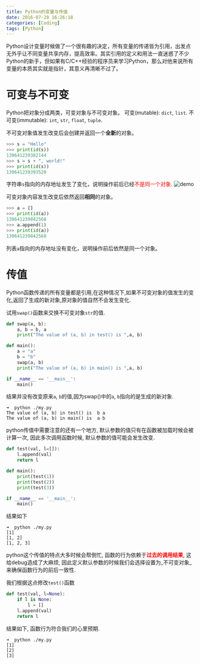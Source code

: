 ```yaml
---
title: Python的变量与传值
date: 2016-07-28 16:26:18
categories: [Coding]
tags: [Python]
---
```


Python设计变量时候做了一个很有趣的决定，所有变量的传递皆为引用，出发点无外乎让不同变量共享内存，提高效率。其实引用的定义和用法一直迷惑了不少Python的新手，但如果有C/C++经验的程序员来学习Python，那么对他来说所有变量的本质其实就是指针，其意义再清晰不过了。

<!--more-->

# 可变与不可变

Python把对象分成两类，可变对象与不可变对象。
可变(mutable): `dict`, `list`.
不可变(immutable): `int`, `str`, `float`, `tuple`.

不可变对象值发生改变后会创建并返回一个**全新**的对象。
```python
>>> s = "Hello"
>>> print(id(s))
139641239382144
>>> s = s + ", world!"
>>> print(id(s))
139641239393520
```
字符串`s`指向的内存地址发生了变化，说明操作前后已经<font color=red>不是同一个对象</font>.
![demo](/images/Python的变量与传值/demo.png)


可变对象内容发生改变后依然返回**相同**的对象。
```python
>>> a = []
>>> print(id(a))
139641239842568
>>> a.append(1)
>>> print(id(a))
139641239842568
```
列表`a`指向的内存地址没有变化，说明操作前后依然是同一个对象。


# 传值

Python函数传递的所有变量都是引用,在这种情况下,如果不可变对象的值发生的变化,返回了生成的新对象,原对象的值自然不会发生变化.

试用`swap()`函数来交换不可变对象`str`的值.
```python
def swap(a, b):
    a, b = b, a
    print("The value of (a, b) in test() is ",a, b)

def main():
    a = "a"
    b = "b"
    swap(a, b)
    print("The value of (a, b) in main() is ",a, b)

if __name__ == '__main__':
    main()
```

结果并没有改变原来`a`, `b`的值,因为swap()中的`a`, `b`指向的是生成的新对象.
```
➜  python ./my.py 
The value of (a, b) in test() is  b a
The value of (a, b) in main() is  a b
```
python传值中需要注意的还有一个地方, 默认参数的值只有在函数被加载时候会被计算一次, 因此多次调用函数时候, 默认参数的值可能会发生改变.
```python
def test(val, l=[]):
    l.append(val)
    return l

def main():
    print(test(1))
    print(test(2))
    print(test(3))

if __name__ == '__main__':
    main()
```
结果如下
```
➜  python ./my.py
[1]
[1, 2]
[1, 2, 3]
```
python这个传值的特点大多时候会帮倒忙, 函数的行为依赖于<font color=red>__过去的调用结果__</font>, 这给debug造成了大麻烦, 因此定义默认参数的时候我们会选择设置为_不可变对象_来确保函数行为的前后一致性.

我们根据这点修改`test()`函数
```python
def test(val, l=None):
    if l is None:
        l = []
    l.append(val)
    return l
```
结果如下, 函数行为符合我们的心里预期.
```
➜  python ./my.py
[1]
[2]
[3]

```
